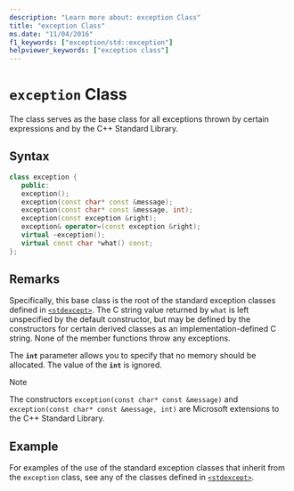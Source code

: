 ```yaml
---
description: "Learn more about: exception Class"
title: "exception Class"
ms.date: "11/04/2016"
f1_keywords: ["exception/std::exception"]
helpviewer_keywords: ["exception class"]
---
```

# `exception` Class

The class serves as the base class for all exceptions thrown by certain expressions and by the C++ Standard Library.

## Syntax

```cpp
class exception {
   public:
   exception();
   exception(const char* const &message);
   exception(const char* const &message, int);
   exception(const exception &right);
   exception& operator=(const exception &right);
   virtual ~exception();
   virtual const char *what() const;
};
```

## Remarks

Specifically, this base class is the root of the standard exception classes defined in [`<stdexcept>`](../standard-library/stdexcept.md). The C string value returned by `what` is left unspecified by the default constructor, but may be defined by the constructors for certain derived classes as an implementation-defined C string. None of the member functions throw any exceptions.

The **`int`** parameter allows you to specify that no memory should be allocated. The value of the **`int`** is ignored.

> [!NOTE]
> The constructors `exception(const char* const &message)` and `exception(const char* const &message, int)` are Microsoft extensions to the C++ Standard Library.

## Example

For examples of the use of the standard exception classes that inherit from the `exception` class, see any of the classes defined in [`<stdexcept>`](../standard-library/stdexcept.md).
